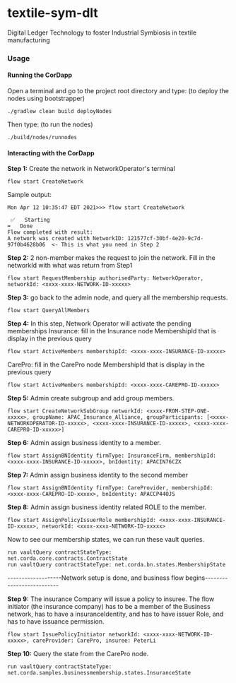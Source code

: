 # textile-sym-dlt
Digital Ledger Technology to foster Industrial Symbiosis in textile manufacturing

### Usage

#### Running the CorDapp

Open a terminal and go to the project root directory and type: (to deploy the nodes using bootstrapper)
```
./gradlew clean build deployNodes
```
Then type: (to run the nodes)
```
./build/nodes/runnodes
```
#### Interacting with the CorDapp

**Step 1:** Create the network in NetworkOperator's terminal
```
flow start CreateNetwork
```
Sample output:
```
Mon Apr 12 10:35:47 EDT 2021>>> flow start CreateNetwork

 ✅   Starting
➡️   Done
Flow completed with result: 
A network was created with NetworkID: 121577cf-30bf-4e20-9c7d-97f0b4628b06  <- This is what you need in Step 2
```
**Step 2:** 2 non-member makes the request to join the network. Fill in the networkId with what was return from Step1
```
flow start RequestMembership authorisedParty: NetworkOperator, networkId: <xxxx-xxxx-NETWORK-ID-xxxxx>
```
**Step 3:** go back to the admin node, and query all the membership requests.
```
flow start QueryAllMembers
```
**Step 4:** In this step, Network Operator will activate the pending memberships
Insurance: fill in the Insurance node MembershipId that is display in the previous query
```
flow start ActiveMembers membershipId: <xxxx-xxxx-INSURANCE-ID-xxxxx>
```
CarePro: fill in the CarePro node MembershipId that is display in the previous query
```
flow start ActiveMembers membershipId: <xxxx-xxxx-CAREPRO-ID-xxxxx>
```

**Step 5:** Admin create subgroup and add group members.
```
flow start CreateNetworkSubGroup networkId: <xxxx-FROM-STEP-ONE-xxxxx>, groupName: APAC_Insurance_Alliance, groupParticipants: [<xxxx-NETWORKOPERATOR-ID-xxxxx>, <xxxx-xxxx-INSURANCE-ID-xxxxx>, <xxxx-xxxx-CAREPRO-ID-xxxxx>]
```
**Step 6:** Admin assign business identity to a member.
```
flow start AssignBNIdentity firmType: InsuranceFirm, membershipId: <xxxx-xxxx-INSURANCE-ID-xxxxx>, bnIdentity: APACIN76CZX
```
**Step 7:** Admin assign business identity to the second member
```
flow start AssignBNIdentity firmType: CareProvider, membershipId: <xxxx-xxxx-CAREPRO-ID-xxxxx>, bnIdentity: APACCP44OJS
```
**Step 8:** Admin assign business identity related ROLE to the member.
```
flow start AssignPolicyIssuerRole membershipId: <xxxx-xxxx-INSURANCE-ID-xxxxx>, networkId: <xxxx-xxxx-NETWORK-ID-xxxxx>
```
Now to see our membership states, we can run these vault queries.
```
run vaultQuery contractStateType: net.corda.core.contracts.ContractState
run vaultQuery contractStateType: net.corda.bn.states.MembershipState
```
-------------------Network setup is done, and business flow begins--------------------------

**Step 9:** The insurance Company will issue a policy to insuree. The flow initiator (the insurance company) has to be a member of the Business network, has to have a insuranceIdentity, and has to have issuer Role, and has to have issuance permission.
```
flow start IssuePolicyInitiator networkId: <xxxx-xxxx-NETWORK-ID-xxxxx>, careProvider: CarePro, insuree: PeterLi
```
**Step 10:** Query the state from the CarePro node.
```
run vaultQuery contractStateType: net.corda.samples.businessmembership.states.InsuranceState
```
